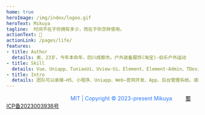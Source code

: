 ```yaml
---
home: true
heroImage: /img/index/logoo.gif
heroText: Mikuya
tagline:  时间不在于你拥有多少，而在于你怎样使用。
actionText: 🌷
actionLink: /pages/life/
features:
- title: Author
  details: 男，23岁，今年本命年，四川成都市。户外装备服饰(淘宝)-伯乐户外运动
- title: Skill
  details: Vue、Uniapp、TuniaoUi、Uview-Ui、Element、Element-Admin、TDesign、iView、Datav、Tailwind、AOS.js、Shake.css、Effect.css、Animista、GreenSock、Wow.js、JavaScript、Html、Css、 not very good!
- title: Intro
  details: 团队可以承接—H5、小程序、Uniapp、Web—官网开发、App、后台管理系统。请联系作者唯一合作微信——Akaibiu。秉承宗旨：保质保量-服务至上
---
```


<font color="#2979ff">&ensp;&ensp;&ensp;&ensp;&ensp;&ensp;&ensp;&ensp;&ensp;&ensp;&ensp;&ensp;&ensp;&ensp;&ensp;&ensp;&ensp;&ensp;&ensp;&ensp;&ensp;&ensp;&ensp;&ensp;MIT | Copyright © 2023-present Mikuya</font>&ensp;&ensp;&ensp;&ensp;&ensp;<font color="#3c9cff">[蜀ICP备2023003936号](https://beian.miit.gov.cn)</font> 


